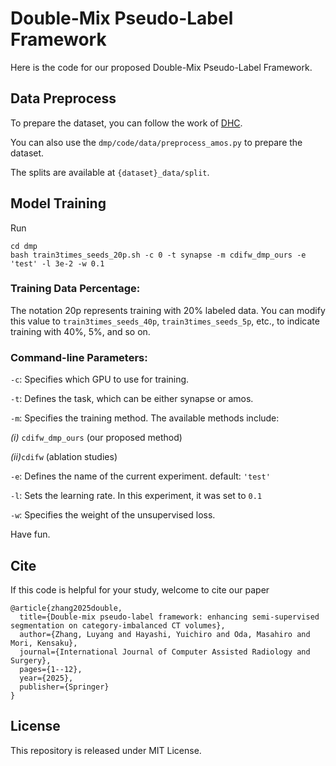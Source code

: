 # Double-Mix Pseudo-Label Framework

Here is the code for our proposed Double-Mix Pseudo-Label Framework.

## Data Preprocess
To prepare the dataset, you can follow the work of [DHC](https://github.com/xmed-lab/DHC).

You can also use the ``` dmp/code/data/preprocess_amos.py ``` to prepare the dataset.

The splits are available at ``` {dataset}_data/split ```.

## Model Training
Run 
```
cd dmp
bash train3times_seeds_20p.sh -c 0 -t synapse -m cdifw_dmp_ours -e 'test' -l 3e-2 -w 0.1
```

### Training Data Percentage:

The notation 20p represents training with 20% labeled data. You can modify this value to `train3times_seeds_40p`, `train3times_seeds_5p`, etc., to indicate training with 40%, 5%, and so on.

### Command-line Parameters:

`-c`: Specifies which GPU to use for training.

`-t`: Defines the task, which can be either synapse or amos.

`-m`: Specifies the training method. The available methods include:

*(i)* `cdifw_dmp_ours` (our proposed method)

*(ii)*`cdifw` (ablation studies)

`-e`: Defines the name of the current experiment. default: `'test'`

`-l`: Sets the learning rate. In this experiment, it was set to `0.1`

`-w`: Specifies the weight of the unsupervised loss.


Have fun.

## Cite

If this code is helpful for your study, welcome to cite our paper
```
@article{zhang2025double,
  title={Double-mix pseudo-label framework: enhancing semi-supervised segmentation on category-imbalanced CT volumes},
  author={Zhang, Luyang and Hayashi, Yuichiro and Oda, Masahiro and Mori, Kensaku},
  journal={International Journal of Computer Assisted Radiology and Surgery},
  pages={1--12},
  year={2025},
  publisher={Springer}
}
```

## License

This repository is released under MIT License.


